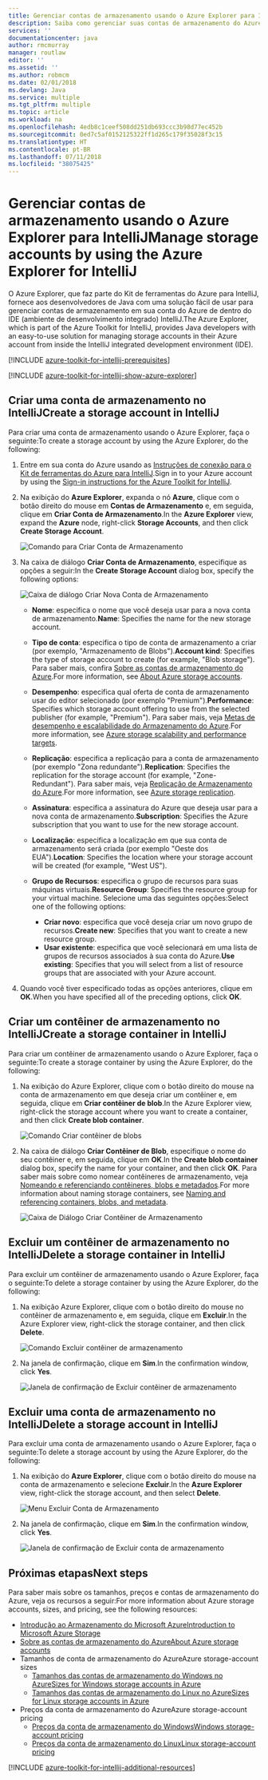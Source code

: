 ```yaml
---
title: Gerenciar contas de armazenamento usando o Azure Explorer para IntelliJ
description: Saiba como gerenciar suas contas de armazenamento do Azure usando o Azure Explorer para IntelliJ.
services: ''
documentationcenter: java
author: rmcmurray
manager: routlaw
editor: ''
ms.assetid: ''
ms.author: robmcm
ms.date: 02/01/2018
ms.devlang: Java
ms.service: multiple
ms.tgt_pltfrm: multiple
ms.topic: article
ms.workload: na
ms.openlocfilehash: 4edb8c1ceef508dd251db693ccc3b98d77ec452b
ms.sourcegitcommit: 0ed7c5af0152125322ff1d265c179f35028f3c15
ms.translationtype: HT
ms.contentlocale: pt-BR
ms.lasthandoff: 07/11/2018
ms.locfileid: "38075425"
---
```

# <a name="manage-storage-accounts-by-using-the-azure-explorer-for-intellij"></a><span data-ttu-id="45675-103">Gerenciar contas de armazenamento usando o Azure Explorer para IntelliJ</span><span class="sxs-lookup"><span data-stu-id="45675-103">Manage storage accounts by using the Azure Explorer for IntelliJ</span></span>

<span data-ttu-id="45675-104">O Azure Explorer, que faz parte do Kit de ferramentas do Azure para IntelliJ, fornece aos desenvolvedores de Java com uma solução fácil de usar para gerenciar contas de armazenamento em sua conta do Azure de dentro do IDE (ambiente de desenvolvimento integrado) IntelliJ.</span><span class="sxs-lookup"><span data-stu-id="45675-104">The Azure Explorer, which is part of the Azure Toolkit for IntelliJ, provides Java developers with an easy-to-use solution for managing storage accounts in their Azure account from inside the IntelliJ integrated development environment (IDE).</span></span>

[!INCLUDE [azure-toolkit-for-intellij-prerequisites](../includes/azure-toolkit-for-intellij-prerequisites.md)]

[!INCLUDE [azure-toolkit-for-intellij-show-azure-explorer](../includes/azure-toolkit-for-intellij-show-azure-explorer.md)]

## <a name="create-a-storage-account-in-intellij"></a><span data-ttu-id="45675-105">Criar uma conta de armazenamento no IntelliJ</span><span class="sxs-lookup"><span data-stu-id="45675-105">Create a storage account in IntelliJ</span></span>

<span data-ttu-id="45675-106">Para criar uma conta de armazenamento usando o Azure Explorer, faça o seguinte:</span><span class="sxs-lookup"><span data-stu-id="45675-106">To create a storage account by using the Azure Explorer, do the following:</span></span>

1. <span data-ttu-id="45675-107">Entre em sua conta do Azure usando as [Instruções de conexão para o Kit de ferramentas do Azure para IntelliJ].</span><span class="sxs-lookup"><span data-stu-id="45675-107">Sign in to your Azure account by using the [Sign-in instructions for the Azure Toolkit for IntelliJ].</span></span> 

2. <span data-ttu-id="45675-108">Na exibição do **Azure Explorer**, expanda o nó **Azure**, clique com o botão direito do mouse em **Contas de Armazenamento** e, em seguida, clique em **Criar Conta de Armazenamento**.</span><span class="sxs-lookup"><span data-stu-id="45675-108">In the **Azure Explorer** view, expand the **Azure** node, right-click **Storage Accounts**, and then click **Create Storage Account**.</span></span>

   ![Comando para Criar Conta de Armazenamento][CS01]

3. <span data-ttu-id="45675-110">Na caixa de diálogo **Criar Conta de Armazenamento**, especifique as opções a seguir:</span><span class="sxs-lookup"><span data-stu-id="45675-110">In the **Create Storage Account** dialog box, specify the following options:</span></span>

   ![Caixa de diálogo Criar Nova Conta de Armazenamento][CS02]

   * <span data-ttu-id="45675-112">**Nome**: especifica o nome que você deseja usar para a nova conta de armazenamento.</span><span class="sxs-lookup"><span data-stu-id="45675-112">**Name**: Specifies the name for the new storage account.</span></span>

   * <span data-ttu-id="45675-113">**Tipo de conta**: especifica o tipo de conta de armazenamento a criar (por exemplo, "Armazenamento de Blobs").</span><span class="sxs-lookup"><span data-stu-id="45675-113">**Account kind**: Specifies the type of storage account to create (for example, "Blob storage").</span></span> <span data-ttu-id="45675-114">Para saber mais, confira [Sobre as contas de armazenamento do Azure].</span><span class="sxs-lookup"><span data-stu-id="45675-114">For more information, see [About Azure storage accounts].</span></span> 

   * <span data-ttu-id="45675-115">**Desempenho**: especifica qual oferta de conta de armazenamento usar do editor selecionado (por exemplo "Premium").</span><span class="sxs-lookup"><span data-stu-id="45675-115">**Performance**: Specifies which storage account offering to use from the selected publisher (for example, "Premium").</span></span> <span data-ttu-id="45675-116">Para saber mais, veja [Metas de desempenho e escalabilidade do Armazenamento do Azure].</span><span class="sxs-lookup"><span data-stu-id="45675-116">For more information, see [Azure storage scalability and performance targets].</span></span> 

   * <span data-ttu-id="45675-117">**Replicação**: especifica a replicação para a conta de armazenamento (por exemplo "Zona redundante").</span><span class="sxs-lookup"><span data-stu-id="45675-117">**Replication**: Specifies the replication for the storage account (for example, "Zone-Redundant").</span></span> <span data-ttu-id="45675-118">Para saber mais, veja [Replicação de Armazenamento do Azure].</span><span class="sxs-lookup"><span data-stu-id="45675-118">For more information, see [Azure storage replication].</span></span> 

   * <span data-ttu-id="45675-119">**Assinatura**: especifica a assinatura do Azure que deseja usar para a nova conta de armazenamento.</span><span class="sxs-lookup"><span data-stu-id="45675-119">**Subscription**: Specifies the Azure subscription that you want to use for the new storage account.</span></span>

   * <span data-ttu-id="45675-120">**Localização**: especifica a localização em que sua conta de armazenamento será criada (por exemplo "Oeste dos EUA").</span><span class="sxs-lookup"><span data-stu-id="45675-120">**Location**: Specifies the location where your storage account will be created (for example, "West US").</span></span>

   * <span data-ttu-id="45675-121">**Grupo de Recursos**: especifica o grupo de recursos para suas máquinas virtuais.</span><span class="sxs-lookup"><span data-stu-id="45675-121">**Resource Group**: Specifies the resource group for your virtual machine.</span></span> <span data-ttu-id="45675-122">Selecione uma das seguintes opções:</span><span class="sxs-lookup"><span data-stu-id="45675-122">Select one of the following options:</span></span>
      * <span data-ttu-id="45675-123">**Criar novo**: especifica que você deseja criar um novo grupo de recursos.</span><span class="sxs-lookup"><span data-stu-id="45675-123">**Create new**: Specifies that you want to create a new resource group.</span></span>
      * <span data-ttu-id="45675-124">**Usar existente**: especifica que você selecionará em uma lista de grupos de recursos associados à sua conta do Azure.</span><span class="sxs-lookup"><span data-stu-id="45675-124">**Use existing**: Specifies that you will select from a list of resource groups that are associated with your Azure account.</span></span>

4. <span data-ttu-id="45675-125">Quando você tiver especificado todas as opções anteriores, clique em **OK**.</span><span class="sxs-lookup"><span data-stu-id="45675-125">When you have specified all of the preceding options, click **OK**.</span></span>

## <a name="create-a-storage-container-in-intellij"></a><span data-ttu-id="45675-126">Criar um contêiner de armazenamento no IntelliJ</span><span class="sxs-lookup"><span data-stu-id="45675-126">Create a storage container in IntelliJ</span></span>

<span data-ttu-id="45675-127">Para criar um contêiner de armazenamento usando o Azure Explorer, faça o seguinte:</span><span class="sxs-lookup"><span data-stu-id="45675-127">To create a storage container by using the Azure Explorer, do the following:</span></span>

1. <span data-ttu-id="45675-128">Na exibição do Azure Explorer, clique com o botão direito do mouse na conta de armazenamento em que deseja criar um contêiner e, em seguida, clique em **Criar contêiner de blob**.</span><span class="sxs-lookup"><span data-stu-id="45675-128">In the Azure Explorer view, right-click the storage account where you want to create a container, and then click **Create blob container**.</span></span>

   ![Comando Criar contêiner de blobs][CC01]

2. <span data-ttu-id="45675-130">Na caixa de diálogo **Criar Contêiner de Blob**, especifique o nome do seu contêiner e, em seguida, clique em **OK**.</span><span class="sxs-lookup"><span data-stu-id="45675-130">In the **Create blob container** dialog box, specify the name for your container, and then click **OK**.</span></span> <span data-ttu-id="45675-131">Para saber mais sobre como nomear contêineres de armazenamento, veja [Nomeando e referenciando contêineres, blobs e metadados].</span><span class="sxs-lookup"><span data-stu-id="45675-131">For more information about naming storage containers, see [Naming and referencing containers, blobs, and metadata].</span></span>

   ![Caixa de Diálogo Criar Contêiner de Armazenamento][CC02]

## <a name="delete-a-storage-container-in-intellij"></a><span data-ttu-id="45675-133">Excluir um contêiner de armazenamento no IntelliJ</span><span class="sxs-lookup"><span data-stu-id="45675-133">Delete a storage container in IntelliJ</span></span>

<span data-ttu-id="45675-134">Para excluir um contêiner de armazenamento usando o Azure Explorer, faça o seguinte:</span><span class="sxs-lookup"><span data-stu-id="45675-134">To delete a storage container by using the Azure Explorer, do the following:</span></span>

1. <span data-ttu-id="45675-135">Na exibição Azure Explorer, clique com o botão direito do mouse no contêiner de armazenamento e, em seguida, clique em **Excluir**.</span><span class="sxs-lookup"><span data-stu-id="45675-135">In the Azure Explorer view, right-click the storage container, and then click **Delete**.</span></span>

   ![Comando Excluir contêiner de armazenamento][DC01]

2. <span data-ttu-id="45675-137">Na janela de confirmação, clique em **Sim**.</span><span class="sxs-lookup"><span data-stu-id="45675-137">In the confirmation window, click **Yes**.</span></span>

   ![Janela de confirmação de Excluir contêiner de armazenamento][DC02]

## <a name="delete-a-storage-account-in-intellij"></a><span data-ttu-id="45675-139">Excluir uma conta de armazenamento no IntelliJ</span><span class="sxs-lookup"><span data-stu-id="45675-139">Delete a storage account in IntelliJ</span></span>

<span data-ttu-id="45675-140">Para excluir uma conta de armazenamento usando o Azure Explorer, faça o seguinte:</span><span class="sxs-lookup"><span data-stu-id="45675-140">To delete a storage account by using the Azure Explorer, do the following:</span></span>

1. <span data-ttu-id="45675-141">Na exibição do **Azure Explorer**, clique com o botão direito do mouse na conta de armazenamento e selecione **Excluir**.</span><span class="sxs-lookup"><span data-stu-id="45675-141">In the **Azure Explorer** view, right-click the storage account, and then select **Delete**.</span></span>

   ![Menu Excluir Conta de Armazenamento][DS01]

2. <span data-ttu-id="45675-143">Na janela de confirmação, clique em **Sim**.</span><span class="sxs-lookup"><span data-stu-id="45675-143">In the confirmation window, click **Yes**.</span></span>

   ![Janela de confirmação de Excluir conta de armazenamento][DS02]

## <a name="next-steps"></a><span data-ttu-id="45675-145">Próximas etapas</span><span class="sxs-lookup"><span data-stu-id="45675-145">Next steps</span></span>

<span data-ttu-id="45675-146">Para saber mais sobre os tamanhos, preços e contas de armazenamento do Azure, veja os recursos a seguir:</span><span class="sxs-lookup"><span data-stu-id="45675-146">For more information about Azure storage accounts, sizes, and pricing, see the following resources:</span></span>

* <span data-ttu-id="45675-147">[Introdução ao Armazenamento do Microsoft Azure]</span><span class="sxs-lookup"><span data-stu-id="45675-147">[Introduction to Microsoft Azure Storage]</span></span>
* <span data-ttu-id="45675-148">[Sobre as contas de armazenamento do Azure]</span><span class="sxs-lookup"><span data-stu-id="45675-148">[About Azure storage accounts]</span></span>
* <span data-ttu-id="45675-149">Tamanhos de conta de armazenamento do Azure</span><span class="sxs-lookup"><span data-stu-id="45675-149">Azure storage-account sizes</span></span>
  * <span data-ttu-id="45675-150">[Tamanhos das contas de armazenamento do Windows no Azure]</span><span class="sxs-lookup"><span data-stu-id="45675-150">[Sizes for Windows storage accounts in Azure]</span></span>
  * <span data-ttu-id="45675-151">[Tamanhos das contas de armazenamento do Linux no Azure]</span><span class="sxs-lookup"><span data-stu-id="45675-151">[Sizes for Linux storage accounts in Azure]</span></span>
* <span data-ttu-id="45675-152">Preços da conta de armazenamento do Azure</span><span class="sxs-lookup"><span data-stu-id="45675-152">Azure storage-account pricing</span></span>
  * <span data-ttu-id="45675-153">[Preços da conta de armazenamento do Windows]</span><span class="sxs-lookup"><span data-stu-id="45675-153">[Windows storage-account pricing]</span></span>
  * <span data-ttu-id="45675-154">[Preços da conta de armazenamento do Linux]</span><span class="sxs-lookup"><span data-stu-id="45675-154">[Linux storage-account pricing]</span></span>

[!INCLUDE [azure-toolkit-for-intellij-additional-resources](../includes/azure-toolkit-for-intellij-additional-resources.md)]

<!-- URL List -->

[Instruções de conexão para o Kit de ferramentas do Azure para IntelliJ]: ./azure-toolkit-for-intellij-sign-in-instructions.md
[Sign-in instructions for the Azure Toolkit for IntelliJ]: ./azure-toolkit-for-intellij-sign-in-instructions.md
[Introdução ao Armazenamento do Microsoft Azure]: /azure/storage/storage-introduction
[Introduction to Microsoft Azure Storage]: /azure/storage/storage-introduction
[Sobre as contas de armazenamento do Azure]: /azure/storage/storage-create-storage-account
[About Azure storage accounts]: /azure/storage/storage-create-storage-account
[Replicação de Armazenamento do Azure]: /azure/storage/storage-redundancy
[Azure storage replication]: /azure/storage/storage-redundancy
[Metas de desempenho e escalabilidade do Armazenamento do Azure]: /azure/storage/storage-scalability-targets
[Azure storage scalability and Performance Targets]: /azure/storage/storage-scalability-targets
[Nomeando e referenciando contêineres, blobs e metadados]: http://go.microsoft.com/fwlink/?LinkId=255555
[Naming and referencing containers, blobs, and metadata]: http://go.microsoft.com/fwlink/?LinkId=255555

[Tamanhos das contas de armazenamento do Windows no Azure]: /azure/virtual-machines/virtual-machines-windows-sizes
[Sizes for Windows storage accounts in Azure]: /azure/virtual-machines/virtual-machines-windows-sizes
[Tamanhos das contas de armazenamento do Linux no Azure]: /azure/virtual-machines/virtual-machines-linux-sizes
[Sizes for Linux storage accounts in Azure]: /azure/virtual-machines/virtual-machines-linux-sizes
[Preços da conta de armazenamento do Windows]: /pricing/details/virtual-machines/windows/
[Windows storage-account pricing]: /pricing/details/virtual-machines/windows/
[Preços da conta de armazenamento do Linux]: /pricing/details/virtual-machines/linux/
[Linux storage-account pricing]: /pricing/details/virtual-machines/linux/

<!-- IMG List -->

[CS01]: media/azure-toolkit-for-intellij-managing-storage-accounts-using-azure-explorer/CS01.png
[CS02]: media/azure-toolkit-for-intellij-managing-storage-accounts-using-azure-explorer/CS02.png
[CC01]: media/azure-toolkit-for-intellij-managing-storage-accounts-using-azure-explorer/CC01.png
[CC02]: media/azure-toolkit-for-intellij-managing-storage-accounts-using-azure-explorer/CC02.png

[DS01]: media/azure-toolkit-for-intellij-managing-storage-accounts-using-azure-explorer/DS01.png
[DS02]: media/azure-toolkit-for-intellij-managing-storage-accounts-using-azure-explorer/DS02.png
[DC01]: media/azure-toolkit-for-intellij-managing-storage-accounts-using-azure-explorer/DC01.png
[DC02]: media/azure-toolkit-for-intellij-managing-storage-accounts-using-azure-explorer/DC02.png

